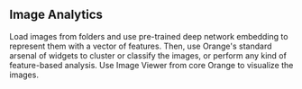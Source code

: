 Image Analytics
---------------

Load images from folders and use pre-trained deep network embedding to represent them with a vector of features. 
Then, use Orange's standard arsenal of widgets to cluster or classify the images, or perform any 
kind of feature-based analysis. Use Image Viewer from core Orange to visualize the images.
